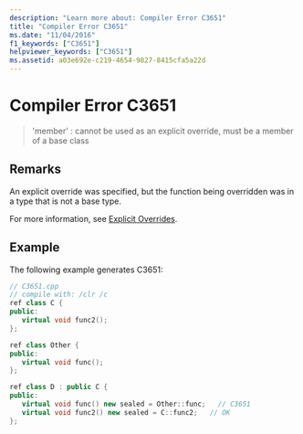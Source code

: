 ```yaml
---
description: "Learn more about: Compiler Error C3651"
title: "Compiler Error C3651"
ms.date: "11/04/2016"
f1_keywords: ["C3651"]
helpviewer_keywords: ["C3651"]
ms.assetid: a03e692e-c219-4654-9827-8415cfa5a22d
---
```

# Compiler Error C3651

> 'member' : cannot be used as an explicit override, must be a member of a base class

## Remarks

An explicit override was specified, but the function being overridden was in a type that is not a base type.

For more information, see [Explicit Overrides](../../extensions/explicit-overrides-cpp-component-extensions.md).

## Example

The following example generates C3651:

```cpp
// C3651.cpp
// compile with: /clr /c
ref class C {
public:
   virtual void func2();
};

ref class Other {
public:
   virtual void func();
};

ref class D : public C {
public:
   virtual void func() new sealed = Other::func;   // C3651
   virtual void func2() new sealed = C::func2;   // OK
};
```

